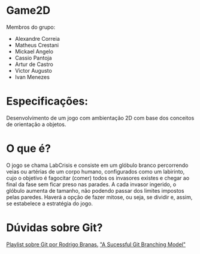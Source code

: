 # Game2D

Membros do grupo:
- Alexandre Correia
- Matheus Crestani
- Mickael Angelo
- Cassio Pantoja
- Artur de Castro
- Victor Augusto
- Ivan Menezes

# Especificações:
  Desenvolvimento de um jogo com ambientação 2D com base dos conceitos de orientação a objetos.
  
# O que é?
  O jogo se chama LabCrisis e consiste em um glóbulo branco percorrendo veias ou artérias de um corpo humano, configurados como um labirinto, cujo o objetivo é fagocitar (comer) todos os invasores existes e chegar ao final da fase sem ficar preso nas parades. A cada invasor ingerido, o glóbulo aumenta de tamanho, não podendo passar dos limites impostos pelas paredes. Haverá a opção de fazer mitose, ou seja, se dividir e, assim, se estabelece a estratégia do jogo. 
  
# Dúvidas sobre Git?
  [Playlist sobre Git por Rodrigo Branas.](https://www.youtube.com/playlist?list=PLQCmSnNFVYnRdgxOC_ufH58NxlmM6VYd1)
  ["A Sucessful Git Branching Model"](http://nvie.com/posts/a-successful-git-branching-model/)
